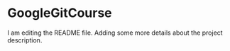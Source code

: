 # GoogleGitCourse
I am editing the README file. Adding some more details about the project description.
